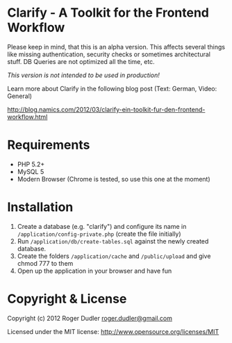 # Clarify - A Toolkit for the Frontend Workflow

Please keep in mind, that this is an alpha version. This affects several things
like missing authentication, security checks or sometimes architectural stuff.
DB Queries are not optimized all the time, etc.

*This version is not intended to be used in production!*

Learn more about Clarify in the following blog post (Text: German, Video: General)

http://blog.namics.com/2012/03/clarify-ein-toolkit-fur-den-frontend-workflow.html

# Requirements

* PHP 5.2+
* MySQL 5
* Modern Browser (Chrome is tested, so use this one at the moment)

# Installation

1. Create a database (e.g. "clarify") and configure its name in ```/application/config-private.php``` (create the file initially)
2. Run ```/application/db/create-tables.sql``` against the newly created database.
3. Create the folders ```/application/cache``` and ```/public/upload``` and give chmod 777 to them
4. Open up the application in your browser and have fun

# Copyright & License

Copyright (c) 2012 Roger Dudler <roger.dudler@gmail.com>

Licensed under the MIT license:
http://www.opensource.org/licenses/MIT
